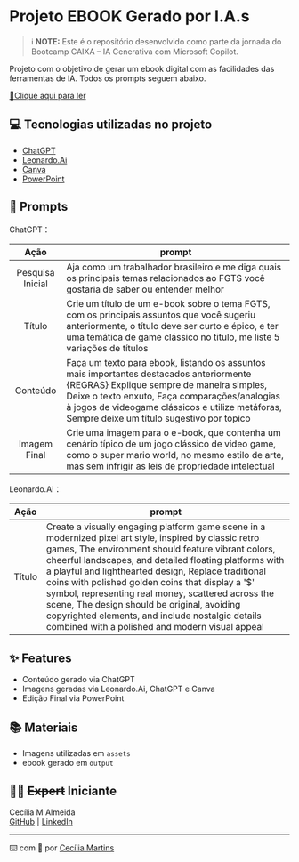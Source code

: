 # Projeto EBOOK Gerado por I.A.s


 > ℹ️ **NOTE:** Este é o repositório desenvolvido como parte da jornada do Bootcamp CAIXA – IA Generativa com Microsoft Copilot.

Projeto com o objetivo de gerar um ebook digital com as facilidades das ferramentas de IA. Todos os prompts
seguem abaixo.

<a href="https://github.com/felipeAguiarCode/prompts-recipe-to-create-a-ebook/blob/main/output/ebook%20-%20css%20jedi%20output.pdf" title="View PDF now"> 📕Clique aqui para ler</a>

## 💻 Tecnologias utilizadas no projeto

- [ChatGPT](https://chat.openai.com/) 
- [Leonardo.Ai](https://https://app.leonardo.ai/)
- [Canva](https://www.canva.com/)
- [PowerPoint](https://www.microsoft.com/en/microsoft-365/powerpoint)

## 🧠 Prompts


ChatGPT：

|   Ação   | prompt                                                                                                                                                                                                                                                                         |
| :------: | ------------------------------------------------------------------------------------------------------------------------------------------------------------------------------------------------------------------------------------------------------------------------------ |
|  Pesquisa Inicial  | Aja como um trabalhador brasileiro e me diga quais os principais temas relacionados ao FGTS você gostaria de saber ou entender melhor |
|  Título  | Crie um título de um e-book sobre o tema FGTS, com os principais assuntos que você sugeriu anteriormente, o título deve ser curto e épico, e ter uma temática de game clássico no titulo, me liste 5 variações de títulos |
| Conteúdo | Faça um texto para ebook, listando os assuntos mais importantes destacados anteriormente {REGRAS} Explique sempre de maneira simples, Deixe o texto enxuto, Faça comparações/analogias à jogos de videogame clássicos e utilize metáforas, Sempre deixe um título sugestivo por tópico |
|  Imagem Final  | Crie uma imagem para o e-book, que contenha um cenário típico de um jogo clássico de video game, como o super mario world, no mesmo estilo de arte, mas sem infrigir as leis de propriedade intelectual  |


Leonardo.Ai：

|  Ação  | prompt                                                                                 |
| :----: | -------------------------------------------------------------------------------------- |
| Título | Create a visually engaging platform game scene in a modernized pixel art style, inspired by classic retro games, The environment should feature vibrant colors, cheerful landscapes, and detailed floating platforms with a playful and lighthearted design, Replace traditional coins with polished golden coins that display a '$' symbol, representing real money, scattered across the scene, The design should be original, avoiding copyrighted elements, and include nostalgic details combined with a polished and modern visual appeal |

## ✨ Features

- Conteúdo gerado via ChatGPT
- Imagens geradas via Leonardo.Ai, ChatGPT e Canva
- Edição Final via PowerPoint

## 📚 Materiais

- Imagens utilizadas em `assets`
- ebook gerado em `output`

## 👨‍💻 ~~Expert~~ Iniciante

<p>
    Cecília M Almeida<br>
    <a href="https://github.com/Cecima1">GitHub</a> | 
    <a href="https://www.linkedin.com/in/cecilia-martins-de-almeida-905112345/">LinkedIn</a>
</p>

---

⌨️ com 💜 por [Cecília Martins](https://github.com/Cecima1)
